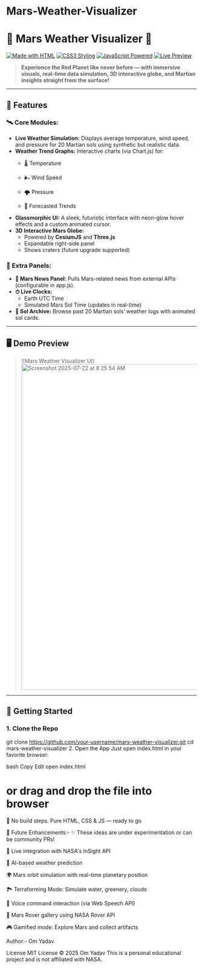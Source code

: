 # Mars-Weather-Visualizer

# 🚀 Mars Weather Visualizer 🌌

[![Made with HTML](https://img.shields.io/badge/HTML-Visual%20UI-orange?style=for-the-badge&logo=html5)](https://developer.mozilla.org/en-US/docs/Web/HTML)
[![CSS3 Styling](https://img.shields.io/badge/CSS3-Glassmorphism-blue?style=for-the-badge&logo=css3)](https://developer.mozilla.org/en-US/docs/Web/CSS)
[![JavaScript Powered](https://img.shields.io/badge/JavaScript-Dynamic%20Data-yellow?style=for-the-badge&logo=javascript)](https://developer.mozilla.org/en-US/docs/Web/JavaScript)
[![Live Preview](https://img.shields.io/badge/Demo-Click%20Here-brightgreen?style=for-the-badge&logo=vercel)](https://your-live-demo-link.com) <!-- Replace with actual demo link -->

> **Experience the Red Planet like never before — with immersive visuals, real-time data simulation, 3D interactive globe, and Martian insights straight from the surface!**

---

## 🔭 Features

### 🛰️ Core Modules:
- **Live Weather Simulation:** Displays average temperature, wind speed, and pressure for 20 Martian sols using synthetic but realistic data.
- **Weather Trend Graphs:** Interactive charts (via Chart.js) for:
  - 🌡 Temperature
  - 🌬 Wind Speed

  - 🌪 Pressure
  - 🔮 Forecasted Trends
- **Glassmorphic UI:** A sleek, futuristic interface with neon-glow hover effects and a custom animated cursor.
- **3D Interactive Mars Globe:**
  - Powered by **CesiumJS** and **Three.js**
  - Expandable right-side panel
  - Shows craters (future upgrade supported)

### 🔎 Extra Panels:
- **📰 Mars News Panel:** Pulls Mars-related news from external APIs (configurable in app.js).
- **⏱ Live Clocks:**
  - Earth UTC Time
  - Simulated Mars Sol Time (updates in real-time)
- **📜 Sol Archive:** Browse past 20 Martian sols’ weather logs with animated sol cards.

---

## 🖥️ Demo Preview

> ![Mars Weather Visualizer UI]<img width="1437" height="860" alt="Screenshot 2025-07-22 at 8 25 54 AM" src="https://github.com/user-attachments/assets/4e375e4c-4798-44d9-ad6b-c32d967cc02e" />
 <!-- Replace with preview GIF or image -->

---

## 🚀 Getting Started

### 1. Clone the Repo

git clone https://github.com/your-username/mars-weather-visualizer.git
cd mars-weather-visualizer
2. Open the App
Just open index.html in your favorite browser:

bash
Copy
Edit
open index.html
# or drag and drop the file into browser
🔧 No build steps. Pure HTML, CSS & JS — ready to go

🧪 Future Enhancements:-
✨ These ideas are under experimentation or can be community PRs!

🔁 Live integration with NASA's InSight API

🧠 AI-based weather prediction

🌍 Mars orbit simulation with real-time planetary position

🏞 Terraforming Mode: Simulate water, greenery, clouds

🎤 Voice command interaction (via Web Speech API)

📸 Mars Rover gallery using NASA Rover API

🎮 Gamified mode: Explore Mars and collect artifacts

Author:-
Om Yadav

License
MIT License © 2025 Om Yadav
This is a personal educational project and is not affiliated with NASA.
